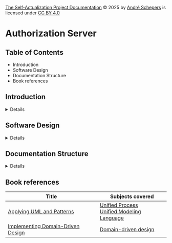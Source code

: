 <a href="https://github.com/andres81/The-Self-Actualization-Project">The
Self-Actualization Project Documentation</a> © 2025
by <a href="https://www.andreschepers.nl">André Schepers</a> is licensed
under <a href="https://creativecommons.org/licenses/by/4.0/">CC BY
4.0</a><img src="https://mirrors.creativecommons.org/presskit/icons/cc.svg" alt="" style="max-width: 1em;max-height:1em;margin-left: .2em;"><img src="https://mirrors.creativecommons.org/presskit/icons/by.svg" alt="" style="max-width: 1em;max-height:1em;margin-left: .2em;">

# Authorization Server

## Table of Contents

* Introduction
* Software Design
* Documentation Structure
* Book references

## Introduction

<details>

The Authorization Server is a software component that can be used to
authenticate a user (human being or system), but also acts as an
[OAuth2 authorization server](https://www.rfc-editor.org/rfc/rfc6749).

Authentication itself is delegated to third parties, like Google or Facebook. A
third party will verify the identity and return user info. The only data point used will be the
subject information: A unique identifier, unique to the third party telling who
the user is. The authorization server will after authentication offer access
credentials that a client can use to access APIs offered. In the context of OAuth2,
these access credentials come in the form of two tokens: The access and refresh tokens.
The access token is used with every HTTP request to authorize the client with the
API being consumed.

The methodology for authentication/authorization used is
[OAuth2](https://en.wikipedia.org/wiki/OAuth). The reason to call this bounded
context the "authorization server" is to remain close to the naming used by
OAuth2.

</details>

##  Software Design

<details>

For the software design, several methodologies are used:

* [Unified Process](https://en.wikipedia.org/wiki/Unified_process) (UP)
* [Domain-Driven Design](https://en.wikipedia.org/wiki/Domain-driven_design)
  (DDD)
* [Systems engineering](https://en.wikipedia.org/wiki/Systems_engineering)
  MIT [style](https://learn-xpro.mit.edu/systems-engineering) using
  [Object Process Methodology](https://en.wikipedia.org/wiki/Object_Process_Methodology)

Following UP, use cases will be described first in the process of creating this
software. In parallel, domain rules will be written down as well as the vision of
this project.

</details>

## Documentation Structure

<details>

The structure of the documentation consists of separate directories, each with a
README.md for a quick introduction to the context of the documentation within
that directory, and subject specific Markdown files.

Following **UP**, the following artifacts are chosen:

* Use case descriptions
* Domain rules document
* Supplementary Specification document
* Vision document
* Glossary

The use cases can be found in the directory __*use-cases*__. The other artifacts
in the directory __*UP-artifacts*__.

</details>

## Book references

| Title                                                                                                        | Subjects covered                                                                                                                                          |
|--------------------------------------------------------------------------------------------------------------|-----------------------------------------------------------------------------------------------------------------------------------------------------------|
| [Applying UML and Patterns](https://www.craiglarman.com/wiki/index.php?title=Book_Applying_UML_and_Patterns) | [Unified Process](https://en.wikipedia.org/wiki/Unified_process)<br/>[Unified Modeling Language](https://en.wikipedia.org/wiki/Unified_Modeling_Language) |
| [Implementing Domain-Driven Design](https://vaughnvernon.com/)                                                                                                         | [Domain-driven design](https://en.wikipedia.org/wiki/Domain-driven_design)                                                                                                                                                          |